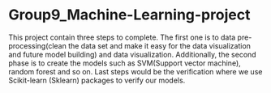 # Group9_Machine-Learning-project
This project contain three steps to complete. The first one is to data pre-processing(clean the data set and make it easy for the data visualization and future model building) and data visualization. Additionally, the second phase is to create the models such as SVM(Support vector machine), random forest and so on. Last steps would be the verification where we use Scikit-learn (Sklearn) packages to verify our models.
